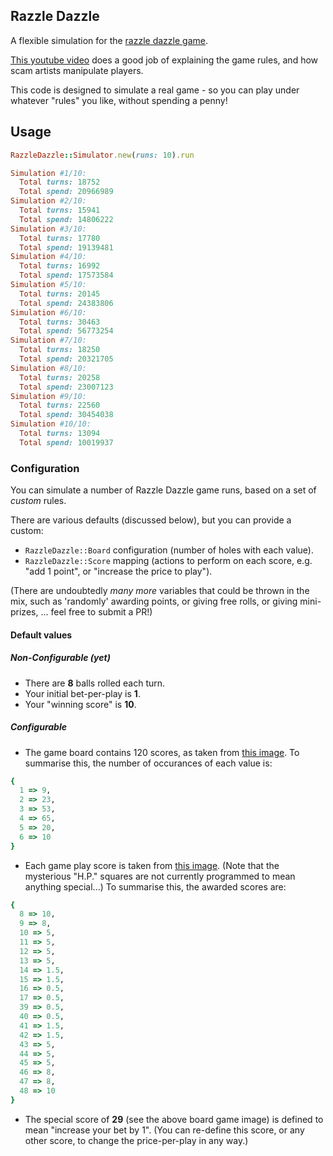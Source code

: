 ## Razzle Dazzle

A flexible simulation for the [razzle dazzle game](http://www.goodmagic.com/websales/midway/razzle.htm).

[This youtube video](https://www.youtube.com/watch?v=KaIZl0H2yNE) does a good job
of explaining the game rules, and how scam artists manipulate players.

This code is designed to simulate a real game - so you can play under whatever "rules"
you like, without spending a penny!

## Usage

```ruby
RazzleDazzle::Simulator.new(runs: 10).run

Simulation #1/10:
  Total turns: 18752
  Total spend: 20966989
Simulation #2/10:
  Total turns: 15941
  Total spend: 14806222
Simulation #3/10:
  Total turns: 17780
  Total spend: 19139481
Simulation #4/10:
  Total turns: 16992
  Total spend: 17573584
Simulation #5/10:
  Total turns: 20145
  Total spend: 24383806
Simulation #6/10:
  Total turns: 30463
  Total spend: 56773254
Simulation #7/10:
  Total turns: 18250
  Total spend: 20321705
Simulation #8/10:
  Total turns: 20258
  Total spend: 23007123
Simulation #9/10:
  Total turns: 22560
  Total spend: 30454038
Simulation #10/10:
  Total turns: 13094
  Total spend: 10019937
```


### Configuration

You can simulate a number of Razzle Dazzle game runs, based on a set of _custom_ rules.

There are various defaults (discussed below), but you can provide a custom:

* `RazzleDazzle::Board` configuration (number of holes with each value).
* `RazzleDazzle::Score` mapping (actions to perform on each score, e.g.
"add 1 point", or "increase the price to play").

(There are undoubtedly *many more* variables that could be thrown in the mix,
such as 'randomly' awarding points, or giving free rolls, or giving mini-prizes,
... feel free to submit a PR!)

#### Default values

##### Non-Configurable (yet)

* There are **8** balls rolled each turn.
* Your initial bet-per-play is **1**.
* Your "winning score" is **10**.

##### Configurable

* The game board contains 120 scores, as taken from
[this image](http://www.goodmagic.com/websales/midway/photos/razzle2.jpg).
To summarise this, the number of occurances of each value is:

```ruby
{
  1 => 9,
  2 => 23,
  3 => 53,
  4 => 65,
  5 => 20,
  6 => 10
}
```

* Each game play score is taken from
[this image](http://www.goodmagic.com/websales/midway/photos/razzlechart.jpg).
(Note that the mysterious "H.P." squares are not currently programmed to mean
anything special...) To summarise this, the awarded scores are:

```ruby
{
  8 => 10,
  9 => 8,
  10 => 5,
  11 => 5,
  12 => 5,
  13 => 5,
  14 => 1.5,
  15 => 1.5,
  16 => 0.5,
  17 => 0.5,
  39 => 0.5,
  40 => 0.5,
  41 => 1.5,
  42 => 1.5,
  43 => 5,
  44 => 5,
  45 => 5,
  46 => 8,
  47 => 8,
  48 => 10
}
```

* The special score of **29** (see the above board game image) is defined to
mean "increase your bet by 1".
(You can re-define this score, or any other score, to change the price-per-play in any way.)

